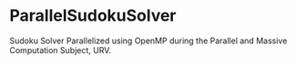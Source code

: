 # ParallelSudokuSolver
Sudoku Solver Parallelized using OpenMP during the Parallel and Massive Computation Subject, URV.
